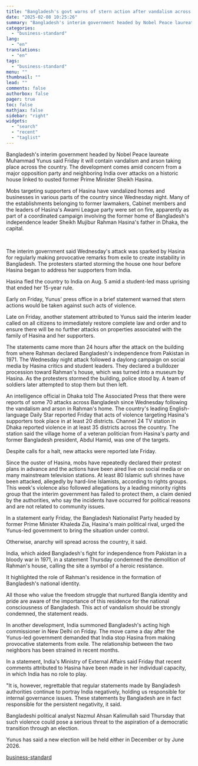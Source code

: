 ```yaml
---
title: "Bangladesh's govt warns of stern action after vandalism across country"
date: "2025-02-08 10:25:26"
summary: "Bangladesh's interim government headed by Nobel Peace laureate Muhammad Yunus said Friday it will contain vandalism and arson taking place across the country. The development comes amid concern from a major opposition party and neighboring India over attacks on a historic house linked to ousted former Prime Minister Sheikh Hasina...."
categories:
  - "business-standard"
lang:
  - "en"
translations:
  - "en"
tags:
  - "business-standard"
menu: ""
thumbnail: ""
lead: ""
comments: false
authorbox: false
pager: true
toc: false
mathjax: false
sidebar: "right"
widgets:
  - "search"
  - "recent"
  - "taglist"
---
```


Bangladesh's interim government headed by Nobel Peace laureate Muhammad Yunus said Friday it will contain vandalism and arson taking place across the country. The development comes amid concern from a major opposition party and neighboring India over attacks on a historic house linked to ousted former Prime Minister Sheikh Hasina.

Mobs targeting supporters of Hasina have vandalized homes and businesses in various parts of the country since Wednesday night. Many of the establishments belonging to former lawmakers, Cabinet members and the leaders of Hasina's Awami League party were set on fire, apparently as part of a coordinated campaign involving the former home of Bangladesh's independence leader Sheikh Mujibur Rahman Hasina's father in Dhaka, the capital.

 

The interim government said Wednesday's attack was sparked by Hasina for regularly making provocative remarks from exile to create instability in Bangladesh. The protesters started storming the house one hour before Hasina began to address her supporters from India.

Hasina fled the country to India on Aug. 5 amid a student-led mass uprising that ended her 15-year rule.

Early on Friday, Yunus' press office in a brief statement warned that stern actions would be taken against such acts of violence.

Late on Friday, another statement attributed to Yunus said the interim leader called on all citizens to immediately restore complete law and order and to ensure there will be no further attacks on properties associated with the family of Hasina and her supporters.

The statements came more than 24 hours after the attack on the building from where Rahman declared Bangladesh's independence from Pakistan in 1971. The Wednesday night attack followed a daylong campaign on social media by Hasina critics and student leaders. They declared a bulldozer procession toward Rahman's house, which was turned into a museum by Hasina. As the protesters stormed the building, police stood by. A team of soldiers later attempted to stop them but then left.

An intelligence official in Dhaka told The Associated Press that there were reports of some 70 attacks across Bangladesh since Wednesday following the vandalism and arson in Rahman's home. The country's leading English-language Daily Star reported Friday that acts of violence targeting Hasina's supporters took place in at least 20 districts. Channel 24 TV station in Dhaka reported violence in at least 35 districts across the country. The station said the village home of a veteran politician from Hasina's party and former Bangladesh president, Abdul Hamid, was one of the targets.

Despite calls for a halt, new attacks were reported late Friday.

Since the ouster of Hasina, mobs have repeatedly declared their protest plans in advance and the actions have been aired live on social media or on many mainstream television stations. At least 80 Islamic sufi shrines have been attacked, allegedly by hard-line Islamists, according to rights groups. This week's violence also followed allegations by a leading minority rights group that the interim government has failed to protect them, a claim denied by the authorities, who say the incidents have occurred for political reasons and are not related to community issues.

In a statement early Friday, the Bangladesh Nationalist Party headed by former Prime Minister Khaleda Zia, Hasina's main political rival, urged the Yunus-led government to bring the situation under control.

Otherwise, anarchy will spread across the country, it said.

India, which aided Bangladesh's fight for independence from Pakistan in a bloody war in 1971, in a statement Thursday condemned the demolition of Rahman's house, calling the site a symbol of a heroic resistance.

It highlighted the role of Rahman's residence in the formation of Bangladesh's national identity.

All those who value the freedom struggle that nurtured Bangla identity and pride are aware of the importance of this residence for the national consciousness of Bangladesh. This act of vandalism should be strongly condemned, the statement reads.

In another development, India summoned Bangladesh's acting high commissioner in New Delhi on Friday. The move came a day after the Yunus-led government demanded that India stop Hasina from making provocative statements from exile. The relationship between the two neighbors has been strained in recent months.

In a statement, India's Ministry of External Affairs said Friday that recent comments attributed to Hasina have been made in her individual capacity, in which India has no role to play.

"It is, however, regrettable that regular statements made by Bangladesh authorities continue to portray India negatively, holding us responsible for internal governance issues. These statements by Bangladesh are in fact responsible for the persistent negativity, it said.

Bangladeshi political analyst Nazmul Ahsan Kalimullah said Thursday that such violence could pose a serious threat to the aspiration of a democratic transition through an election.

Yunus has said a new election will be held either in December or by June 2026.

[business-standard](https://www.business-standard.com/external-affairs-defence-security/news/bangladesh-s-govt-warns-of-stern-action-after-vandalism-across-country-125020800041_1.html)
